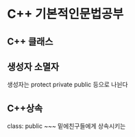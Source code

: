 # C++ 기본적인문법공부

## C++ 클래스

## 생성자 소멸자
생성자는 protect private public 등으로 나뉜다
## C++상속
class: public ~~~ 밑에친구들에게 상속시키는
